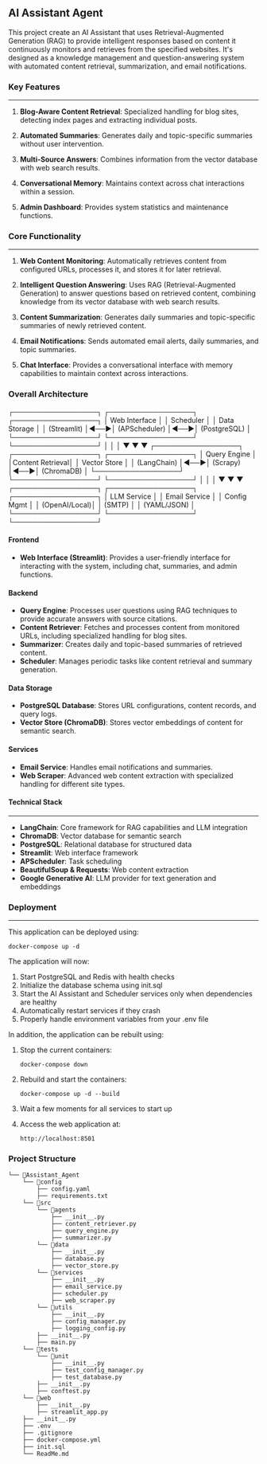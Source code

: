## AI Assistant Agent

This project create an AI Assistant that uses Retrieval-Augmented Generation (RAG) to provide intelligent responses based on content it continuously monitors and retrieves from the specified websites. It's designed as a knowledge management and question-answering system with automated content retrieval, summarization, and email notifications.

### Key Features
------------

1.  **Blog-Aware Content Retrieval**: Specialized handling for blog sites, detecting index pages and extracting individual posts.

2. **Automated Summaries**: Generates daily and topic-specific summaries without user intervention.

3.  **Multi-Source Answers**: Combines information from the vector database with web search results.

4.  **Conversational Memory**: Maintains context across chat interactions within a session.

5.  **Admin Dashboard**: Provides system statistics and maintenance functions.


###  Core Functionality
------------------

1.  **Web Content Monitoring**: Automatically retrieves content from configured URLs, processes it, and stores it for later retrieval.

2.  **Intelligent Question Answering**: Uses RAG (Retrieval-Augmented Generation) to answer questions based on retrieved content, combining knowledge from its vector database with web search results.

3.  **Content Summarization**: Generates daily summaries and topic-specific summaries of newly retrieved content.

4.  **Email Notifications**: Sends automated email alerts, daily summaries, and topic summaries.

5.  **Chat Interface**: Provides a conversational interface with memory capabilities to maintain context across interactions.

### Overall Architecture
┌─────────────────┐    ┌─────────────────┐    ┌─────────────────┐
│   Web Interface │    │   Scheduler     │    │   Data Storage  │
│   (Streamlit)   │◄──►│   (APScheduler) │◄──►│   (PostgreSQL)  │
└─────────────────┘    └─────────────────┘    └─────────────────┘
         │                       │                       │
         ▼                       ▼                       ▼
┌─────────────────┐    ┌─────────────────┐    ┌─────────────────┐
│   Query Engine  │    │Content Retrieval│    │   Vector Store  │
│   (LangChain)   │◄──►│   (Scrapy)      │◄──►│   (ChromaDB)    │
└─────────────────┘    └─────────────────┘    └─────────────────┘
         │                       │                       │
         ▼                       ▼                       ▼
┌─────────────────┐    ┌─────────────────┐    ┌─────────────────┐
│   LLM Service   │    │   Email Service │    │   Config Mgmt   │
│   (OpenAI/Local)│    │   (SMTP)        │    │   (YAML/JSON)   │
└─────────────────┘    └─────────────────┘    └─────────────────┘


#### Frontend

*   **Web Interface (Streamlit)**: Provides a user-friendly interface for interacting with the system, including chat, summaries, and admin functions.

#### Backend

*   **Query Engine**: Processes user questions using RAG techniques to provide accurate answers with source citations.
*   **Content Retriever**: Fetches and processes content from monitored URLs, including specialized handling for blog sites.
*   **Summarizer**: Creates daily and topic-based summaries of retrieved content.
*   **Scheduler**: Manages periodic tasks like content retrieval and summary generation.

#### Data Storage

*   **PostgreSQL Database**: Stores URL configurations, content records, and query logs.
*   **Vector Store (ChromaDB)**: Stores vector embeddings of content for semantic search.

#### Services

*   **Email Service**: Handles email notifications and summaries.
*   **Web Scraper**: Advanced web content extraction with specialized handling for different site types.

#### Technical Stack
---------------

*   **LangChain**: Core framework for RAG capabilities and LLM integration
*   **ChromaDB**: Vector database for semantic search
*   **PostgreSQL**: Relational database for structured data
*   **Streamlit**: Web interface framework
*   **APScheduler**: Task scheduling
*   **BeautifulSoup & Requests**: Web content extraction
*   **Google Generative AI**: LLM provider for text generation and embeddings

### Deployment
-------------
This application can be deployed using:

`docker-compose up -d`

The application will now:

1.  Start PostgreSQL and Redis with health checks
2.  Initialize the database schema using init.sql
3.  Start the AI Assistant and Scheduler services only when dependencies are healthy
4.  Automatically restart services if they crash
5.  Properly handle environment variables from your .env file

In addition, the application can be rebuilt using:

1.  Stop the current containers:

    `docker-compose down`

2.  Rebuild and start the containers:

    `docker-compose up -d --build`

3.  Wait a few moments for all services to start up

4.  Access the web application at:

    `http://localhost:8501`



### Project Structure
```
└── 📁Assistant_Agent
    └── 📁config
        ├── config.yaml
        ├── requirements.txt
    └── 📁src
        └── 📁agents
            ├── __init__.py
            ├── content_retriever.py
            ├── query_engine.py
            ├── summarizer.py
        └── 📁data
            ├── __init__.py
            ├── database.py
            ├── vector_store.py
        └── 📁services
            ├── __init__.py
            ├── email_service.py
            ├── scheduler.py
            ├── web_scraper.py
        └── 📁utils
            ├── __init__.py
            ├── config_manager.py
            ├── logging_config.py
        ├── __init__.py
        ├── main.py
    └── 📁tests
        └── 📁unit
            ├── __init__.py
            ├── test_config_manager.py
            ├── test_database.py
        ├── __init__.py
        ├── conftest.py
    └── 📁web
        ├── __init__.py
        ├── streamlit_app.py
    ├── __init__.py
    ├── .env
    ├── .gitignore
    ├── docker-compose.yml
    ├── init.sql
    └── ReadMe.md
```
